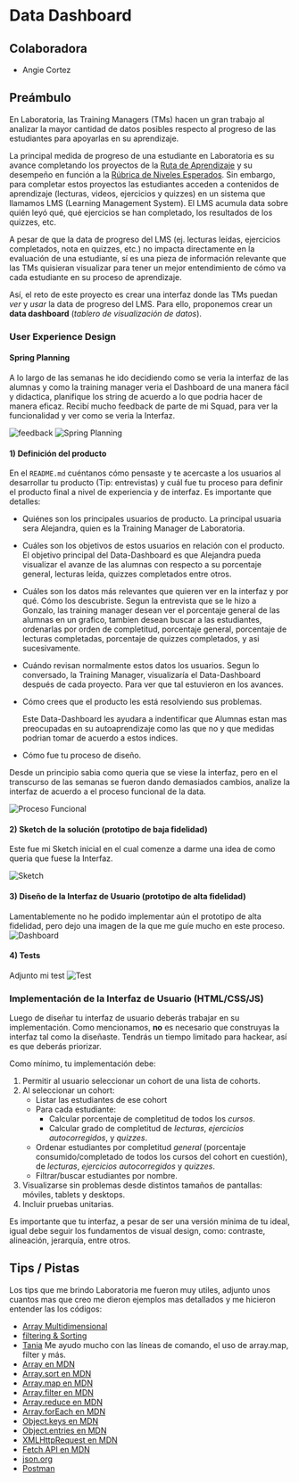 # Data Dashboard

## Colaboradora
+ Angie Cortez

## Preámbulo

En Laboratoria, las Training Managers (TMs) hacen un gran trabajo al analizar la
mayor cantidad de datos posibles respecto al progreso de las estudiantes para
apoyarlas en su aprendizaje.

La principal medida de progreso de una estudiante en Laboratoria es su avance
completando los proyectos de la [Ruta de Aprendizaje](https://docs.google.com/spreadsheets/d/1AoXQjZnZ5MTPwJPNEGDyvn5vksiOUoPr932TjAldTE4/edit#gid=536983970)
y su desempeño en función a la [Rúbrica de Niveles Esperados](https://docs.google.com/spreadsheets/d/e/2PACX-1vSkQy1waRpQ-16sn7VogiDTy-Fz5e7OSZSYUCiHC_bkLAKYewr4L8pWJ_BG210PeULe-TjLScNQQT_x/pubhtml).
Sin embargo, para completar estos proyectos las estudiantes acceden a contenidos
de aprendizaje (lecturas, videos, ejercicios y quizzes) en un sistema que
llamamos LMS (Learning Management System). El LMS acumula data sobre quién
leyó qué, qué ejercicios se han completado, los resultados de los quizzes, etc.

A pesar de que la data de progreso del LMS (ej. lecturas leídas, ejercicios
  completados, nota en quizzes, etc.) no impacta directamente en la evaluación
  de una estudiante, sí es una pieza de información relevante que las TMs
  quisieran visualizar para tener un mejor entendimiento de cómo va cada
  estudiante en su proceso de aprendizaje.

Así, el reto de este proyecto es crear una interfaz donde las TMs puedan
_ver_ y _usar_ la data de progreso del LMS. Para ello, proponemos crear un
**data dashboard** (_tablero de visualización de datos_).

### User Experience Design

#### Spring Planning
 A lo largo de las semanas he ido decidiendo como se veria la interfaz de las alumnas y como la training manager veria el Dashboard de una manera fácil y didactica, planifique los string de acuerdo a lo que podria hacer de manera eficaz. Recibí mucho feedback de parte de mi Squad, para ver la funcionalidad y ver como se veria la Interfaz.

 ![feedback](src/image/feedBack.jpg)
 ![Spring Planning](src/image/springPlaning.jpg)

#### 1) Definición del producto

En el `README.md` cuéntanos cómo pensaste y te acercaste a los usuarios al
desarrollar tu producto (Tip: entrevistas) y cuál fue tu proceso para definir
el producto final a nivel de experiencia y de interfaz. Es importante que
detalles:

* Quiénes son los principales usuarios de producto.
La principal usuaria sera Alejandra, quien es la Training Manager de Laboratoria.

* Cuáles son los objetivos de estos usuarios en relación con el producto.
El objetivo principal del Data-Dashboard es que Alejandra pueda visualizar el avanze de las alumnas con respecto a su porcentaje general, lecturas leída, quizzes completados entre otros.

* Cuáles son los datos más relevantes que quieren ver en la interfaz y
  por qué. Cómo los descubriste.
  Segun la entrevista que se le hizo a Gonzalo, las training manager desean ver el porcentaje general de las alumnas en un grafico, tambien desean buscar a las estudiantes, ordenarlas por orden de completitud, porcentaje general, porcentaje de lecturas completadas, porcentaje de quizzes completados, y asi sucesivamente.

* Cuándo revisan normalmente estos datos los usuarios.
  Segun lo conversado, la Training Manager, visualizaría el Data-Dashboard después de cada proyecto. Para ver que tal estuvieron en los avances.

* Cómo crees que el producto les está resolviendo sus problemas.

  Este Data-Dashboard les ayudara a indentificar que Alumnas estan mas preocupadas en su autoaprendizaje como las que no y que medidas podrian tomar de acuerdo a estos indices.

* Cómo fue tu proceso de diseño.

 Desde un principio sabia como queria que se viese la interfaz, pero en el transcurso de las semanas se fueron dando demasiados cambios, analize la interfaz de acuerdo a el proceso funcional de la data.

 ![Proceso Funcional](src/image/planeacion.jpg)

#### 2) Sketch de la solución (prototipo de baja fidelidad)

Este fue mi Sketch inicial en el cual comenze a darme una idea de como queria que fuese la Interfaz.

![Sketch](src/image/prototipadoManual.jpg)

#### 3) Diseño de la Interfaz de Usuario (prototipo de alta fidelidad)

Lamentablemente no he podido implementar aún el prototipo de alta fidelidad, pero dejo una imagen de la que me guíe mucho en este proceso.
![Dashboard](src/image/dashboard-in-browser.png)


#### 4) Tests

Adjunto mi test
![Test](src/image/test-formulario.png)



### Implementación de la Interfaz de Usuario (HTML/CSS/JS)

Luego de diseñar tu interfaz de usuario deberás trabajar en su implementación.
Como mencionamos, **no** es necesario que construyas la interfaz tal como la
diseñaste. Tendrás un tiempo limitado para hackear, así es que deberás priorizar.

Como mínimo, tu implementación debe:

1. Permitir al usuario seleccionar un cohort de una lista de cohorts.
2. Al seleccionar un cohort:
   - Listar las estudiantes de ese cohort
   - Para cada estudiante:
     + Calcular porcentaje de completitud de todos los _cursos_.
     + Calcular grado de completitud de _lecturas_, _ejercicios autocorregidos_,
       y _quizzes_.
   - Ordenar estudiantes por completitud _general_ (porcentaje consumido/completado
     de todos los cursos del cohort en cuestión), de _lecturas_, _ejercicios
     autocorregidos_ y _quizzes_.
   - Filtrar/buscar estudiantes por nombre.
3. Visualizarse sin problemas desde distintos tamaños de pantallas: móviles,
   tablets y desktops.
4. Incluir pruebas unitarias.

Es importante que tu interfaz, a pesar de ser una versión mínima de tu ideal,
igual debe seguir los fundamentos de visual design, como: contraste,
alineación, jerarquía, entre otros.


## Tips / Pistas

Los tips que me brindo Laboratoria me fueron muy utiles, adjunto unos cuantos mas que creo me dieron ejemplos mas detallados y me hicieron entender las los códigos:

* [Array Multidimensional](http://www.jstips.co/es_es/javascript/flattening-multidimensional-arrays-in-javascript/)
* [filtering & Sorting](http://www.jstips.co/es_es/javascript/filtering-and-sorting-a-list-of-strings/)
* [Tania](https://www.taniarascia.com/real-world-examples-of-map-filter-and-reduce-in-javascript/) Me ayudo mucho con las líneas de comando, el uso de array.map, filter y más.
* [Array en MDN](https://developer.mozilla.org/es/docs/Web/JavaScript/Referencia/Objetos_globales/Array)
* [Array.sort en MDN](https://developer.mozilla.org/es/docs/Web/JavaScript/Referencia/Objetos_globales/Array/sort)
* [Array.map en MDN](https://developer.mozilla.org/es/docs/Web/JavaScript/Referencia/Objetos_globales/Array/map)
* [Array.filter en MDN](https://developer.mozilla.org/es/docs/Web/JavaScript/Referencia/Objetos_globales/Array/filter)
* [Array.reduce en MDN](https://developer.mozilla.org/es/docs/Web/JavaScript/Referencia/Objetos_globales/Array/reduce)
* [Array.forEach en MDN](https://developer.mozilla.org/es/docs/Web/JavaScript/Referencia/Objetos_globales/Array/forEach)
* [Object.keys en MDN](https://developer.mozilla.org/es/docs/Web/JavaScript/Referencia/Objetos_globales/Object/keys)
* [Object.entries en MDN](https://developer.mozilla.org/es/docs/Web/JavaScript/Referencia/Objetos_globales/Object/entries)
* [XMLHttpRequest en MDN](https://developer.mozilla.org/en-US/docs/Web/API/XMLHttpRequest)
* [Fetch API en MDN](https://developer.mozilla.org/en-US/docs/Web/API/Fetch_API)
* [json.org](https://json.org/json-es.html)
* [Postman](https://chrome.google.com/webstore/detail/postman/fhbjgbiflinjbdggehcddcbncdddomop?hl=en)
